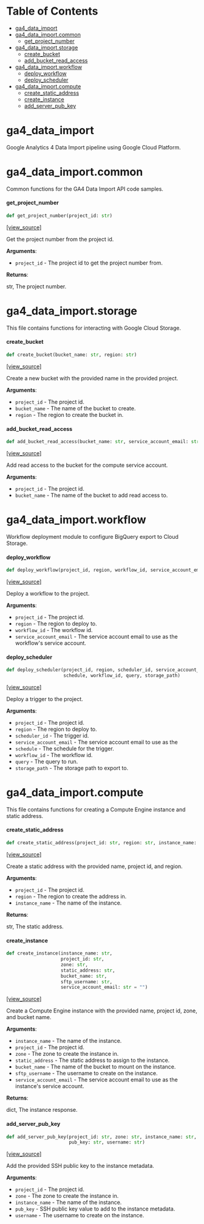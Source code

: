 # Table of Contents

* [ga4\_data\_import](#ga4_data_import)
* [ga4\_data\_import.common](#ga4_data_import.common)
  * [get\_project\_number](#ga4_data_import.common.get_project_number)
* [ga4\_data\_import.storage](#ga4_data_import.storage)
  * [create\_bucket](#ga4_data_import.storage.create_bucket)
  * [add\_bucket\_read\_access](#ga4_data_import.storage.add_bucket_read_access)
* [ga4\_data\_import.workflow](#ga4_data_import.workflow)
  * [deploy\_workflow](#ga4_data_import.workflow.deploy_workflow)
  * [deploy\_scheduler](#ga4_data_import.workflow.deploy_scheduler)
* [ga4\_data\_import.compute](#ga4_data_import.compute)
  * [create\_static\_address](#ga4_data_import.compute.create_static_address)
  * [create\_instance](#ga4_data_import.compute.create_instance)
  * [add\_server\_pub\_key](#ga4_data_import.compute.add_server_pub_key)

<a id="ga4_data_import"></a>

# ga4\_data\_import

Google Analytics 4 Data Import pipeline using Google Cloud Platform.

<a id="ga4_data_import.common"></a>

# ga4\_data\_import.common

Common functions for the GA4 Data Import API code samples.

<a id="ga4_data_import.common.get_project_number"></a>

#### get\_project\_number

```python
def get_project_number(project_id: str)
```

[[view_source]](https://github.com/max-ostapenko/ga4_data_import/blob/main/ga4_data_import/common.py#L7)

Get the project number from the project id.

**Arguments**:

- `project_id` - The project id to get the project number from.
  

**Returns**:

  str, The project number.

<a id="ga4_data_import.storage"></a>

# ga4\_data\_import.storage

This file contains functions for interacting with Google Cloud Storage.

<a id="ga4_data_import.storage.create_bucket"></a>

#### create\_bucket

```python
def create_bucket(bucket_name: str, region: str)
```

[[view_source]](https://github.com/max-ostapenko/ga4_data_import/blob/main/ga4_data_import/storage.py#L9)

Create a new bucket with the provided name in the provided project.

**Arguments**:

- `project_id` - The project id.
- `bucket_name` - The name of the bucket to create.
- `region` - The region to create the bucket in.

<a id="ga4_data_import.storage.add_bucket_read_access"></a>

#### add\_bucket\_read\_access

```python
def add_bucket_read_access(bucket_name: str, service_account_email: str)
```

[[view_source]](https://github.com/max-ostapenko/ga4_data_import/blob/main/ga4_data_import/storage.py#L31)

Add read access to the bucket for the compute service account.

**Arguments**:

- `project_id` - The project id.
- `bucket_name` - The name of the bucket to add read access to.

<a id="ga4_data_import.workflow"></a>

# ga4\_data\_import.workflow

Workflow deployment module to configure BigQuery export to Cloud Storage.

<a id="ga4_data_import.workflow.deploy_workflow"></a>

#### deploy\_workflow

```python
def deploy_workflow(project_id, region, workflow_id, service_account_email)
```

[[view_source]](https://github.com/max-ostapenko/ga4_data_import/blob/main/ga4_data_import/workflow.py#L15)

Deploy a workflow to the project.

**Arguments**:

- `project_id` - The project id.
- `region` - The region to deploy to.
- `workflow_id` - The workflow id.
- `service_account_email` - The service account email to use as the workflow's service account.

<a id="ga4_data_import.workflow.deploy_scheduler"></a>

#### deploy\_scheduler

```python
def deploy_scheduler(project_id, region, scheduler_id, service_account_email,
                     schedule, workflow_id, query, storage_path)
```

[[view_source]](https://github.com/max-ostapenko/ga4_data_import/blob/main/ga4_data_import/workflow.py#L85)

Deploy a trigger to the project.

**Arguments**:

- `project_id` - The project id.
- `region` - The region to deploy to.
- `scheduler_id` - The trigger id.
- `service_account_email` - The service account email to use as the
- `schedule` - The schedule for the trigger.
- `workflow_id` - The workflow id.
- `query` - The query to run.
- `storage_path` - The storage path to export to.

<a id="ga4_data_import.compute"></a>

# ga4\_data\_import.compute

This file contains functions for creating a Compute Engine instance and static address.

<a id="ga4_data_import.compute.create_static_address"></a>

#### create\_static\_address

```python
def create_static_address(project_id: str, region: str, instance_name: str)
```

[[view_source]](https://github.com/max-ostapenko/ga4_data_import/blob/main/ga4_data_import/compute.py#L23)

Create a static address with the provided name, project id, and region.

**Arguments**:

- `project_id` - The project id.
- `region` - The region to create the address in.
- `instance_name` - The name of the instance.
  

**Returns**:

  str, The static address.

<a id="ga4_data_import.compute.create_instance"></a>

#### create\_instance

```python
def create_instance(instance_name: str,
                    project_id: str,
                    zone: str,
                    static_address: str,
                    bucket_name: str,
                    sftp_username: str,
                    service_account_email: str = "")
```

[[view_source]](https://github.com/max-ostapenko/ga4_data_import/blob/main/ga4_data_import/compute.py#L57)

Create a Compute Engine instance with the provided name, project id, zone, and bucket name.

**Arguments**:

- `instance_name` - The name of the instance.
- `project_id` - The project id.
- `zone` - The zone to create the instance in.
- `static_address` - The static address to assign to the instance.
- `bucket_name` - The name of the bucket to mount on the instance.
- `sftp_username` - The username to create on the instance.
- `service_account_email` - The service account email to use as the
  instance's service account.
  

**Returns**:

  dict, The instance response.

<a id="ga4_data_import.compute.add_server_pub_key"></a>

#### add\_server\_pub\_key

```python
def add_server_pub_key(project_id: str, zone: str, instance_name: str,
                       pub_key: str, username: str)
```

[[view_source]](https://github.com/max-ostapenko/ga4_data_import/blob/main/ga4_data_import/compute.py#L196)

Add the provided SSH public key to the instance metadata.

**Arguments**:

- `project_id` - The project id.
- `zone` - The zone to create the instance in.
- `instance_name` - The name of the instance.
- `pub_key` - SSH public key value to add to the instance metadata.
- `username` - The username to create on the instance.

